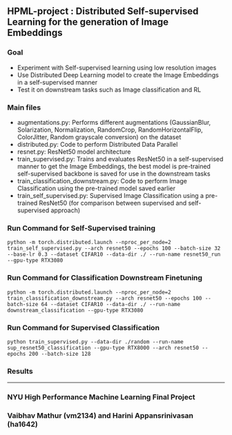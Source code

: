 ## HPML-project : Distributed Self-supervised Learning for the generation of Image Embeddings

### Goal

- Experiment with Self-supervised learning using low resolution images 
- Use Distributed Deep Learning model to create the Image Embeddings in a self-supervised manner
- Test it on downstream tasks such as Image classification and RL

### Main files

- augmentations.py: Performs different augmentations (GaussianBlur, Solarization, Normalization, RandomCrop, RandomHorizontalFlip, ColorJitter, Random grayscale conversion) on the dataset
- distributed.py: Code to perform Distributed Data Parallel
- resnet.py: ResNet50 model architecture
- train_supervised.py: Trains and evaluates ResNet50 in a self-supervised manner to get the Image Embeddings, the best model is pre-trained self-supervised backbone is saved for use in the downstream tasks 
- train_classification_downstream.py: Code to perform Image Classification using the pre-trained model saved earlier
- train_self_supervised.py: Supervised Image Classification using a pre-trained ResNet50 (for comparison between supervised and self-supervised approach)

### Run Command for Self-Supervised training
```
python -m torch.distributed.launch --nproc_per_node=2 train_self_supervised.py --arch resnet50 --epochs 100 --batch-size 32 --base-lr 0.3 --dataset CIFAR10 --data-dir ./ --run-name resnet50_run --gpu-type RTX3080
```

### Run Command for Classification Downstream Finetuning
```
python -m torch.distributed.launch --nproc_per_node=2 train_classification_downstream.py --arch resnet50 --epochs 100 --batch-size 64 --dataset CIFAR10 --data-dir ./ --run-name downstream_classification --gpu-type RTX3080
```

### Run Command for Supervised Classification
```
python train_supervised.py --data-dir ./random --run-name sup_resnet50_classification --gpu-type RTX8000 --arch resnet50 --epochs 200 --batch-size 128
```

### Results



---
### NYU High Performance Machine Learning Final Project
### Vaibhav Mathur (vm2134) and Harini Appansrinivasan (ha1642)
